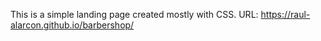 This is a simple landing page created mostly with CSS.
URL:
https://raul-alarcon.github.io/barbershop/
